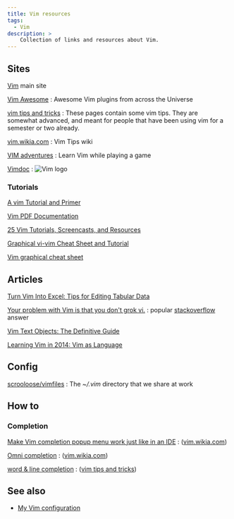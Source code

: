 ```yaml
---
title: Vim resources
tags:
  - Vim
description: >
    Collection of links and resources about Vim.
---
```


## Sites

[Vim](http://www.vim.org/) main site

[Vim Awesome](http://vimawesome.com/)
: Awesome Vim plugins from across the Universe

[vim tips and tricks][1]
: These pages contain some vim tips. They are somewhat advanced, and meant for people that have been using vim for a semester or two already.

[vim.wikia.com][2]
: Vim Tips wiki

[VIM adventures](http://vim-adventures.com/)
: Learn Vim while playing a game

[Vimdoc](http://vimdoc.sourceforge.net/)
: <img src="http://vimdoc.sourceforge.net/images/vim_header.gif" border="0" alt="Vim logo">


### Tutorials

[A vim Tutorial and Primer](http://www.danielmiessler.com/study/vim/)

[Vim PDF Documentation](http://nathangrigg.net/vimhelp/)

[25 Vim Tutorials, Screencasts, and Resources](http://code.tutsplus.com/articles/25-vim-tutorials-screencasts-and-resources--net-14631)

[Graphical vi-vim Cheat Sheet and Tutorial](http://www.viemu.com/a_vi_vim_graphical_cheat_sheet_tutorial.html)

[Vim graphical cheat sheet](http://www.viemu.com/vi-vim-cheat-sheet.gif)

## Articles

[Turn Vim Into Excel: Tips for Editing Tabular Data](http://acg.github.io/2013/03/29/turn-vim-into-excel-tips-for-tabular-data-editing.html)

[Your problem with Vim is that you don't grok vi.](http://stackoverflow.com/questions/1218390/what-is-your-most-productive-shortcut-with-vim/1220118#1220118)
: popular [stackoverflow][3] answer

[Vim Text Objects: The Definitive Guide](http://blog.carbonfive.com/2011/10/17/vim-text-objects-the-definitive-guide/)

[Learning Vim in 2014: Vim as Language](http://benmccormick.org/2014/07/02/learning-vim-in-2014-vim-as-language/)


## Config

[scrooloose/vimfiles](https://github.com/scrooloose/vimfiles)
: The *~/.vim* directory that we share at work

## How to

### Completion

[Make Vim completion popup menu work just like in an IDE](http://vim.wikia.com/wiki/Make_Vim_completion_popup_menu_work_just_like_in_an_IDE)
: ([vim.wikia.com][2])

[Omni completion](http://vim.wikia.com/wiki/Omni_completion)
: ([vim.wikia.com][2])

[word & line completion](http://web.cs.swarthmore.edu/help/vim/completion.html)
: ([vim tips and tricks][1])

## See also

* [My Vim configuration](http://g14n.info/2013/07/my-vim-configuration)

  [1]: http://web.cs.swarthmore.edu/help/vim/home.html
  [2]: http://vim.wikia.com/wiki/Vim_Tips_Wiki
  [3]: http://stackoverflow.com/

